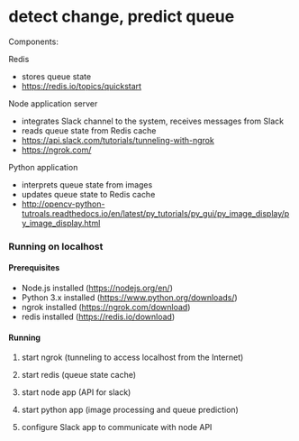 # detect change, predict queue


Components:

Redis
 - stores queue state 
 - https://redis.io/topics/quickstart

Node application server
 - integrates Slack channel to the system, receives messages from Slack
 - reads queue state from Redis cache
 - https://api.slack.com/tutorials/tunneling-with-ngrok
 - https://ngrok.com/
 
Python application
 - interprets queue state from images
 - updates queue state to Redis cache
 - http://opencv-python-tutroals.readthedocs.io/en/latest/py_tutorials/py_gui/py_image_display/py_image_display.html
 
 
 
### Running on localhost
#### Prerequisites
- Node.js installed (https://nodejs.org/en/)
- Python 3.x installed (https://www.python.org/downloads/)
- ngrok installed (https://ngrok.com/download)
- redis installed (https://redis.io/download)

#### Running
1. start ngrok (tunneling to access localhost from the Internet)

2. start redis (queue state cache)

3. start node app (API for slack)

4. start python app (image processing and queue prediction)

5. configure Slack app to communicate with node API 



 





